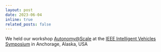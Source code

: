 ```yaml
---
layout: post
date: 2023-06-04
inline: true
related_posts: false
---
```


We held our workshop <a href=https://sites.google.com/view/autonomyatscale2023>Autonomy@Scale</a> at the <a href=https://2023.ieee-iv.org>IEEE Intelligent Vehicles Symposium</a> in Anchorage, Alaska, USA